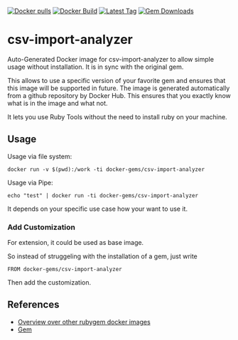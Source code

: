 [![Docker pulls](https://img.shields.io/docker/pulls/rubygem/csv-import-analyzer.svg)](https://hub.docker.com/r/rubygem/csv-import-analyzer/)
[![Docker Build](https://img.shields.io/docker/automated/rubygem/csv-import-analyzer.svg)](https://hub.docker.com/r/rubygem/csv-import-analyzer/)
[![Latest Tag](https://img.shields.io/github/tag/docker-rubygem/csv-import-analyzer.svg)](https://hub.docker.com/r/rubygem/csv-import-analyzer/)
[![Gem Downloads](https://img.shields.io/gem/dt/csv-import-analyzer.svg)](https://rubygems.org/gems/csv-import-analyzer/)
# csv-import-analyzer

Auto-Generated Docker image for csv-import-analyzer to allow simple usage without installation.
It is in sync with the original gem.

This allows to use a specific version of your favorite gem and ensures that this image will be supported in future.
The image is generated automatically from a github repository by Docker Hub.
This ensures that you exactly know what is in the image and what not.

It lets you use Ruby Tools without the need to install ruby on your machine.

## Usage

Usage via file system:

`docker run -v $(pwd):/work -ti docker-gems/csv-import-analyzer`

Usage via Pipe:

`echo "test" | docker run -ti docker-gems/csv-import-analyzer`

It depends on your specific use case how your want to use it.

### Add Customization

For extension, it could be used as base image.

So instead of struggeling with the installation of a gem, just write

`FROM docker-gems/csv-import-analyzer`

Then add the customization.

## References

 - [Overview over other rubygem docker images](https://github.com/thinkbot/docker-rubygem)
 - [Gem](https://rubygems.org/gems/csv-import-analyzer/)
